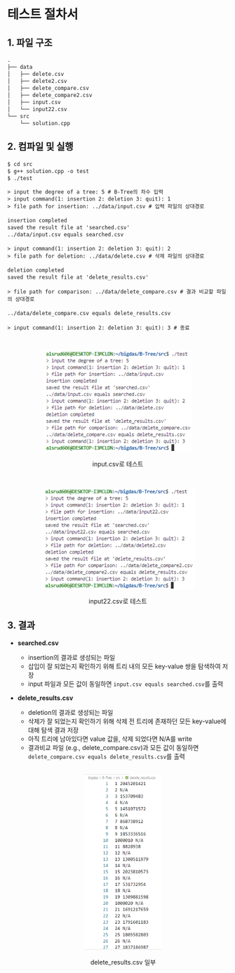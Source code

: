 # 테스트 절차서

## 1. 파일 구조
```
.
├── data
│   ├── delete.csv
│   ├── delete2.csv
│   ├── delete_compare.csv
│   ├── delete_compare2.csv
│   ├── input.csv
│   └── input22.csv
└── src
    └── solution.cpp
```

## 2. 컴파일 및 실행
```shell
$ cd src
$ g++ solution.cpp -o test
$ ./test
```
```shell
> input the degree of a tree: 5 # B-Tree의 차수 입력
> input command(1: insertion 2: deletion 3: quit): 1
> file path for insertion: ../data/input.csv # 입력 파일의 상대경로

insertion completed
saved the result file at 'searched.csv'
../data/input.csv equals searched.csv

> input command(1: insertion 2: deletion 3: quit): 2
> file path for deletion: ../data/delete.csv # 삭제 파일의 상대경로

deletion completed
saved the result file at 'delete_results.csv'

> file path for comparison: ../data/delete_compare.csv # 결과 비교할 파일의 상대경로

../data/delete_compare.csv equals delete_results.csv

> input command(1: insertion 2: deletion 3: quit): 3 # 종료
```
<br>

<p align="center">
<img src=./img/test.png height="230px"></img>
</p>
<p align="center"> 
input.csv로 테스트 
</p>

<br>

<p align="center">
    <img src=./img/test2.png height="230px"></img>
</p>
<p align="center">
    input22.csv로 테스트
</p>

## 3. 결과
* **searched.csv**
    * insertion의 결과로 생성되는 파일
    * 삽입이 잘 되었는지 확인하기 위해 트리 내의 모든 key-value 쌍을 탐색하여 저장
    * input 파일과 모든 값이 동일하면 `input.csv equals searched.csv`를 출력
* **delete_results.csv**
    * deletion의 결과로 생성되는 파일
    * 삭제가 잘 되었는지 확인하기 위해 삭제 전 트리에 존재하던 모든 key-value에 대해 탐색 결과 저장
    * 아직 트리에 남아있다면 value 값을, 삭제 되었다면 N/A를 write
    * 결과비교 파일 (e.g., delete_compare.csv)과 모든 값이 동일하면 `delete_compare.csv equals delete_results.csv`를 출력

    <br>

    <p align="center">
        <img src=./img/delete_results.png height=400px></img>
    </p>
    <p align="center">
        delete_results.csv 일부
    </p>